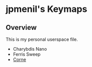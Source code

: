 # jpmenil's Keymaps 

## Overview

This is my personal userspace file.

* Charybdis Nano
* Ferris Sweep
* [Corne](keyboards/crkbd/keymaps/jpmenil/README.md)

